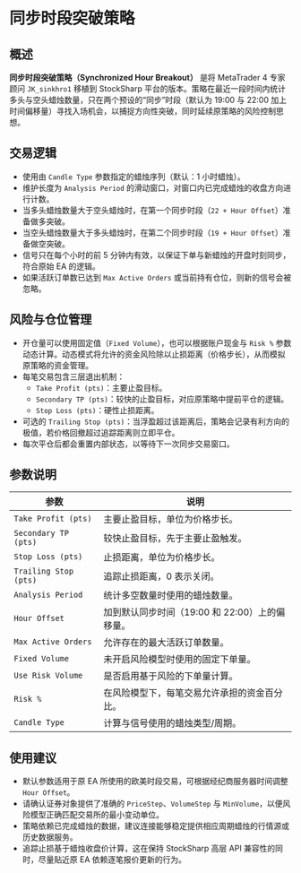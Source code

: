 # 同步时段突破策略

## 概述
**同步时段突破策略（Synchronized Hour Breakout）** 是将 MetaTrader 4 专家顾问 `JK_sinkhro1` 移植到 StockSharp 平台的版本。策略在最近一段时间内统计多头与空头蜡烛数量，只在两个预设的“同步”时段（默认为 19:00 与 22:00 加上时间偏移量）寻找入场机会，以捕捉方向性突破，同时延续原策略的风险控制思想。

## 交易逻辑
- 使用由 `Candle Type` 参数指定的蜡烛序列（默认：1 小时蜡烛）。
- 维护长度为 `Analysis Period` 的滑动窗口，对窗口内已完成蜡烛的收盘方向进行计数。
- 当多头蜡烛数量大于空头蜡烛时，在第一个同步时段（`22 + Hour Offset`）准备做多突破。
- 当空头蜡烛数量大于多头蜡烛时，在第二个同步时段（`19 + Hour Offset`）准备做空突破。
- 信号只在每个小时的前 5 分钟内有效，以保证下单与新蜡烛的开盘时刻同步，符合原始 EA 的逻辑。
- 如果活跃订单数已达到 `Max Active Orders` 或当前持有仓位，则新的信号会被忽略。

## 风险与仓位管理
- 开仓量可以使用固定值（`Fixed Volume`），也可以根据账户现金与 `Risk %` 参数动态计算。动态模式将允许的资金风险除以止损距离（价格步长），从而模拟原策略的资金管理。
- 每笔交易包含三层退出机制：
  - `Take Profit (pts)`：主要止盈目标。
  - `Secondary TP (pts)`：较快的止盈目标，对应原策略中提前平仓的逻辑。
  - `Stop Loss (pts)`：硬性止损距离。
- 可选的 `Trailing Stop (pts)`：当浮盈超过该距离后，策略会记录有利方向的极值，若价格回撤超过追踪距离则立即平仓。
- 每次平仓后都会重置内部状态，以等待下一次同步交易窗口。

## 参数说明
| 参数 | 说明 |
| --- | --- |
| `Take Profit (pts)` | 主要止盈目标，单位为价格步长。 |
| `Secondary TP (pts)` | 较快止盈目标，先于主要止盈触发。 |
| `Stop Loss (pts)` | 止损距离，单位为价格步长。 |
| `Trailing Stop (pts)` | 追踪止损距离，0 表示关闭。 |
| `Analysis Period` | 统计多空数量时使用的蜡烛数量。 |
| `Hour Offset` | 加到默认同步时间（19:00 和 22:00）上的偏移量。 |
| `Max Active Orders` | 允许存在的最大活跃订单数量。 |
| `Fixed Volume` | 未开启风险模型时使用的固定下单量。 |
| `Use Risk Volume` | 是否启用基于风险的下单量计算。 |
| `Risk %` | 在风险模型下，每笔交易允许承担的资金百分比。 |
| `Candle Type` | 计算与信号使用的蜡烛类型/周期。 |

## 使用建议
- 默认参数适用于原 EA 所使用的欧美时段交易，可根据经纪商服务器时间调整 `Hour Offset`。
- 请确认证券对象提供了准确的 `PriceStep`、`VolumeStep` 与 `MinVolume`，以便风险模型正确匹配交易所的最小变动单位。
- 策略依赖已完成蜡烛的数据，建议连接能够稳定提供相应周期蜡烛的行情源或历史数据服务。
- 追踪止损基于蜡烛收盘价计算，这在保持 StockSharp 高层 API 兼容性的同时，尽量贴近原 EA 依赖逐笔报价更新的行为。
